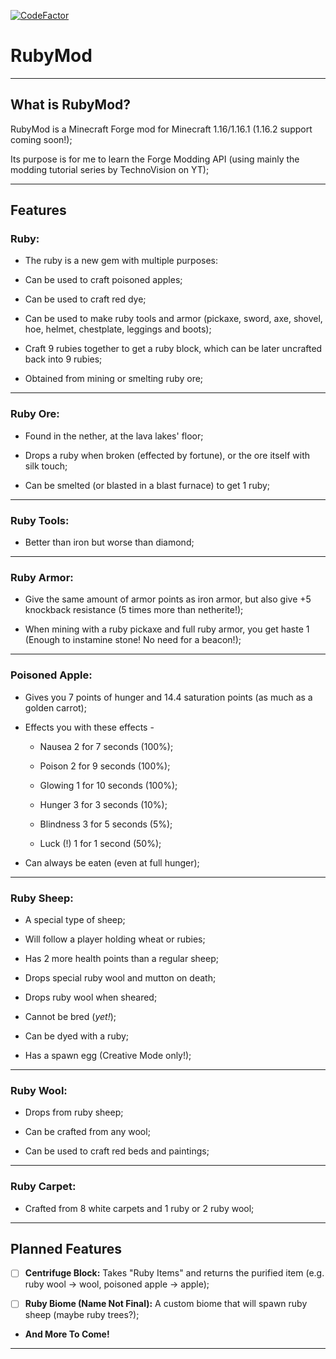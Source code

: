 [![CodeFactor](https://www.codefactor.io/repository/github/theonlytails/rubymod/badge)](https://www.codefactor.io/repository/github/theonlytails/rubymod)

# RubyMod
-----------------------
## What is RubyMod?

RubyMod is a Minecraft Forge mod for Minecraft 1.16/1.16.1 (1.16.2 support coming soon!);

Its purpose is for me to learn the Forge Modding API (using mainly the modding tutorial series by TechnoVision on YT);

---

## Features       

### Ruby:
- The ruby is a new gem with multiple purposes:

- Can be used to craft poisoned apples;

- Can be used to craft red dye;

- Can be used to make ruby tools and armor (pickaxe, sword, axe, shovel, hoe, helmet, chestplate, leggings and boots);

- Craft 9 rubies together to get a ruby block, which can be later uncrafted back into 9 rubies;
- Obtained from mining or smelting ruby ore;

---

### Ruby Ore:

- Found in the nether, at the lava lakes' floor;

- Drops a ruby when broken (effected by fortune), or the ore itself with silk touch;

- Can be smelted (or blasted in a blast furnace) to get 1 ruby;

---

### Ruby Tools:

- Better than iron but worse than diamond;

---

### Ruby Armor:

- Give the same amount of armor points as iron armor, but also give +5 knockback resistance (5 times more than netherite!);

- When mining with a ruby pickaxe and full ruby armor, you get haste 1 (Enough to instamine stone! No need for a beacon!);

---

### Poisoned Apple:

- Gives you 7 points of hunger and 14.4 saturation points (as much as a golden carrot);

- Effects you with these effects - 

  - Nausea 2 for 7 seconds (100%);

  - Poison 2 for 9 seconds (100%);

  - Glowing 1 for 10 seconds (100%);

  - Hunger 3 for 3 seconds (10%);

  - Blindness 3 for 5 seconds (5%);

  - Luck (!) 1 for 1 second (50%);

- Can always be eaten (even at full hunger);

---

### Ruby Sheep:

- A special type of sheep;

- Will follow a player holding wheat or rubies;

- Has 2 more health points than a regular sheep;

- Drops special ruby wool and mutton on death;

- Drops ruby wool when sheared;

- Cannot be bred (_yet!_);

- Can be dyed with a ruby;

- Has a spawn egg (Creative Mode only!);

---

### Ruby Wool:

- Drops from ruby sheep;

- Can be crafted from any wool;

- Can be used to craft red beds and paintings;

---

### Ruby Carpet:

- Crafted from 8 white carpets and 1 ruby or 2 ruby wool;

---

## Planned Features

- [ ] **Centrifuge Block:** Takes "Ruby Items" and returns the purified item (e.g. ruby wool -> wool, poisoned apple -> apple);

- [ ] **Ruby Biome (Name Not Final):** A custom biome that will spawn ruby sheep (maybe ruby trees?);

- **And More To Come!** 
---

